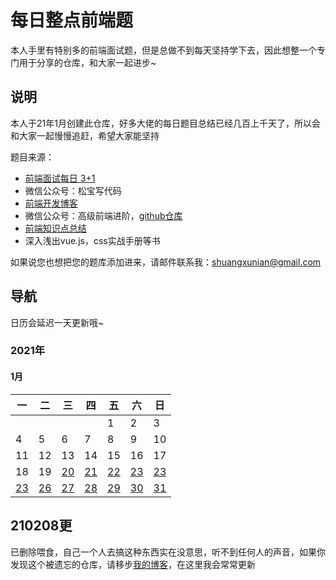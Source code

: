 # 每日整点前端题
本人手里有特别多的前端面试题，但是总做不到每天坚持学下去，因此想整一个专门用于分享的仓库，和大家一起进步~

## 说明
本人于21年1月创建此仓库，好多大佬的每日题目总结已经几百上千天了，所以会和大家一起慢慢追赶，希望大家能坚持

题目来源：
- [前端面试每日 3+1](https://github.com/haizlin/fe-interview)
- 微信公众号：松宝写代码
- [前端开发博客](https://github.com/kujian/frontendDaily)
- 微信公众号：高级前端进阶，[github仓库](https://github.com/Advanced-Frontend/Daily-Interview-Question)
- [前端知识点总结](https://github.com/huyaocode/webKnowledge)
- 深入浅出vue.js，css实战手册等书

如果说您也想把您的题库添加进来，请邮件联系我：shuangxunian@gmail.com

## 导航
日历会延迟一天更新哦~
### 2021年

#### 1月

| 一   | 二   | 三   | 四   | 五   | 六   | 日   |
| ---- | ---- | ---- | ---- | ---- | ---- | ---- |
|      |      |      |      | 1    | 2    | 3    |
| 4    | 5    | 6    | 7    | 8    | 9    | 10   |
| 11   | 12   | 13   | 14   | 15   | 16   | 17   |
| 18   | 19   | [20](https://github.com/YuelinWang/dailyCallFrontEndQuestions/blob/main/202101/20.md)   | [21](https://github.com/YuelinWang/dailyCallFrontEndQuestions/blob/main/202101/21.md)   | [22](https://github.com/YuelinWang/dailyCallFrontEndQuestions/blob/main/202101/22.md)   | [23](https://github.com/YuelinWang/dailyCallFrontEndQuestions/blob/main/202101/23.md)   | [23](https://github.com/YuelinWang/dailyCallFrontEndQuestions/blob/main/202101/24.md)   |
| [23](https://github.com/YuelinWang/dailyCallFrontEndQuestions/blob/main/202101/25.md)   | [26](https://github.com/YuelinWang/dailyCallFrontEndQuestions/blob/main/202101/26.md)   | [27](https://github.com/YuelinWang/dailyCallFrontEndQuestions/blob/main/202101/27.md)     | [28](https://github.com/YuelinWang/dailyCallFrontEndQuestions/blob/main/202101/28.md)   | [29](https://github.com/YuelinWang/dailyCallFrontEndQuestions/blob/main/202101/29.md)   | [30](https://github.com/YuelinWang/dailyCallFrontEndQuestions/blob/main/202101/30.md)   | [31](https://github.com/YuelinWang/dailyCallFrontEndQuestions/blob/main/202101/31.md)   |






## 210208更
已删除喂食，自己一个人去搞这种东西实在没意思，听不到任何人的声音，如果你发现这个被遗忘的仓库，请移步[我的博客](https://shuangxunian.github.io)，在这里我会常常更新
